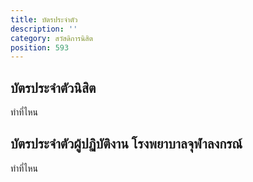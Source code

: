 ```yaml
---
title: บัตรประจำตัว
description: ''
category: สวัสดิการนิสิต
position: 593
---
```


## บัตรประจำตัวนิสิต

ทำที่ไหน

## บัตรประจำตัวผู้ปฏิบัติงาน โรงพยาบาลจุฬาลงกรณ์

ทำที่ไหน
